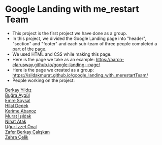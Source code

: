 # Google Landing with me_restart Team

- This project is the first project we have done as a group.
- In this project, we divided the Google Landing page into "header", "section" and "footer" and each sub-team of three people completed a part of the page.
- We used HTML and CSS while making this page.
- Here is the page we take as an example:  https://aaron-clarusway.github.io/google-landing--page/
- Here is the page we created as a group: https://isildakmurat.github.io/google_landing_with_merestartTeam/
- People working on the project: 

<a href="https://github.com/Berkayyildiz127" target="_blank" rel="noopener noreferrer">Berkay Yıldız</a> <br>
<a href="https://github.com/bugraygul" target="_blank" rel="noopener noreferrer">Buğra Aygül</a> <br>
<a href="https://github.com/eemresoysal" target="_blank" rel="noopener noreferrer">Emre Soysal</a> <br>
<a href="https://github.com/hilaldedek" target="_blank" rel="noopener noreferrer">Hilal Dedek</a> <br>
<a href="https://github.com/KerimeAbanoz" target="_blank" rel="noopener noreferrer">Kerime Abanoz</a> <br>
<a href="https://github.com/isildakmurat" target="_blank" rel="noopener noreferrer">Murat Işıldak</a> <br>
<a href="https://github.com/NewhotAttack" target="_blank" rel="noopener noreferrer">Nihat Atak</a> <br>
<a href="https://github.com/ugurizzet" target="_blank" rel="noopener noreferrer">Uğur İzzet Önal</a> <br>
<a href="https://github.com/zaferberkay" target="_blank" rel="noopener noreferrer">Zafer Berkay Çalışkan</a> <br>
<a href="https://github.com/zehracelk" target="_blank" rel="noopener noreferrer">Zehra Çelik</a> <br>


